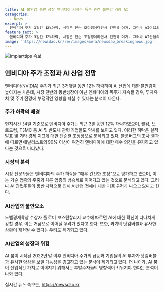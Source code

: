 ```yaml
---
title: AI 불안감 동반 성장 엔비디아 커지는 독주 관건 불안감 성장 AI
categories:
  - News
excerpt: >
  엔비디아 주가 3일간 12%하락, 시장은 단순 조정장이라면서 건전히 여겨. 그러나 AI산업의 거품 우려가 커지고 있어. 엔비디아를 포함한 AI주들의 하락은 AI산업 전체에 영향을 줄 수 있으며, AI산업이 너무 많은 확신을 가져도 닷컴버블과 같은 실수를 반복할 우려도 있다. 실제로 엔비디아와 일부 하드웨어 업체를 제외하고 AI로 수익을 내는 기업이 적으며, AI가 실제 산업이 되기 위해선 후발주자들의 영향력이 커져야 한다는 지적이 나왔다.
feature_text: >
  엔비디아 주가 3일간 12%하락, 시장은 단순 조정장이라면서 건전히 여겨. 그러나 AI산업의 거품 우려가 커지고 있어. 엔비디아를 포함한 AI주들의 하락은 AI산업 전체에 영향을 줄 수 있으며, AI산업이 너무 많은 확신을 가져도 닷컴버블과 같은 실수를 반복할 우려도 있다. 실제로 엔비디아와 일부 하드웨어 업체를 제외하고 AI로 수익을 내는 기업이 적으며, AI가 실제 산업이 되기 위해선 후발주자들의 영향력이 커져야 한다는 지적이 나왔다.
image: 'https://newsdao.kr/res/images/meta/newsdao_breakingnews.jpg'
---
```


<p><img src="https://newsdao.kr/res/images/meta/newsdao_breakingnews.jpg" alt="implanttips 속보" /></p>

<h2 data-ke-size="size26">엔비디아 주가 조정과 AI 산업 전망</h2>

<p data-ke-size="size16">엔비디아(NVIDIA) 주가가 최근 3거래일 동안 12% 하락하며 AI 산업에 대한 불안감이 높아지는 가운데, 시장 전반의 동반성장이 아닌 엔비디아의 독주가 지속될 경우, 투자유치 및 주가 전망에 부정적인 영향을 미칠 수 있다는 분석이 나온다.</p>

<h3 data-ke-size="size24">주가 하락의 배경</h3>

<p data-ke-size="size16">현지시간 24일 기준으로 엔비디아 주가는 최근 3일 동안 12% 하락하였으며, 퀄컴, 브로드컴, TSMC 등 AI 및 반도체 관련 기업들도 약세를 보이고 있다. 이러한 하락은 실적 발표 및 기타 경제 지표에 대한 단순한 조정장으로 분석되고 있다. 블룸버그의 조사 결과에 따르면 애널리스트의 90% 이상이 여전히 엔비디아에 대한 매수 의견을 유지하고 있다는 것으로 나타났다.</p>

<h3 data-ke-size="size24">시장의 분석</h3>

<p data-ke-size="size16">시장 전문가들은 엔비디아의 주가 하락을 "매우 건전한 조정"으로 평가하고 있으며, 이는 기술 업종의 주춤과 다른 업종의 상승세로 이어지고 있는 것으로 분석되고 있다. 그러나 AI 관련주들의 동반 하락으로 인해 AI산업 전체에 대한 거품 우려가 나오고 있다고 한다.</p>

<h3 data-ke-size="size24">AI산업의 불안요소</h3>

<p data-ke-size="size16">노벨경제학상 수상자 폴 로머 보스턴칼리지 교수에 따르면 AI에 대한 확신이 지나치게 강할 경우, 이는 거품으로 이어질 우려가 있다고 한다. 또한, 과거의 닷컴버블과 유사한 상황이 재현될 수 있다는 우려도 제기되고 있다.</p>

<h3 data-ke-size="size24">AI산업의 성장과 위험</h3>

<p data-ke-size="size16">AI 붐이 시작된 2022년 말 이후 엔비디아 주가의 급등과 기업들의 AI 투자가 닷컴버블과 유사한 양상을 보일 가능성을 경고하고 있는 분석이 제기되고 있다. 더 나아가, AI 붐이 산업적인 가치로 이어지기 위해서는 후발주자들의 영향력이 키워져야 한다는 분석이 나와 있다.</p>
실시간 뉴스 속보는, <a href="https://newsdao.kr" rel="dofollow">https://newsdao.kr</a>


